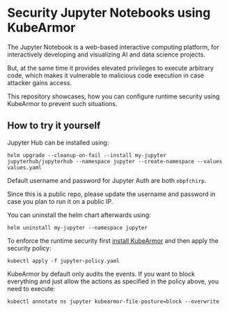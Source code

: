 # Security Jupyter Notebooks using KubeArmor

The Jupyter Notebook is a web-based interactive computing platform, for interactively developing and visualizing AI and data science projects. 

But, at the same time it provides elevated privileges to execute arbitrary code, which makes it vulnerable to malicious code execution in case attacker gains access.

This repository showcases, how you can configure runtime security using KubeArmor to prevent such situations.

## How to try it yourself

Jupyter Hub can be installed using:
```
helm upgrade --cleanup-on-fail --install my-jupyter jupyterhub/jupyterhub --namespace jupyter --create-namespace --values values.yaml
```

Default username and password for Jupyter Auth are both `ebpfchirp`.

Since this is a public repo, please update the username and password in case you plan to run it on a public IP. 

You can uninstall the helm chart afterwards using:
```
helm uninstall my-jupyter --namespace jupyter
```

To enforce the runtime security first [install KubeArmor](https://docs.kubearmor.io/kubearmor/quick-links/deployment_guide) and then apply the security policy:
```
kubectl apply -f jupyter-policy.yaml
```

KubeArmor by default only audits the events. If you want to block everything and just allow the actions as specified in the policy above, you need to execute:

```
kubectl annotate ns jupyter kubearmor-file-posture=block --overwrite
```
